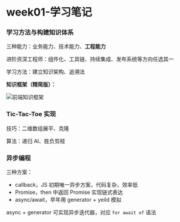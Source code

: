 # week01-学习笔记

### 学习方法与构建知识体系

三种能力：业务能力、技术能力、**工程能力**

进阶资深工程师：组件化、工具链、持续集成、发布系统等方向任选其一

学习方法：建立知识架构、追溯法

**知识框架（精简版）：**

![前端知识框架](https://img-blog.csdnimg.cn/20210225190535716.png)

### Tic-Tac-Toe 实现

技巧：二维数组展平、克隆

算法：递归 AI、胜负剪枝

### 异步编程

三种方案：
- callback，JS 初期唯一异步方案，代码复杂，效率低
- Promise，then 中返回 Promise 实现链式表达
- async/await，早年用 generator + yeild 模拟

async + generator 可实现异步迭代器，对应 `for await of` 语法